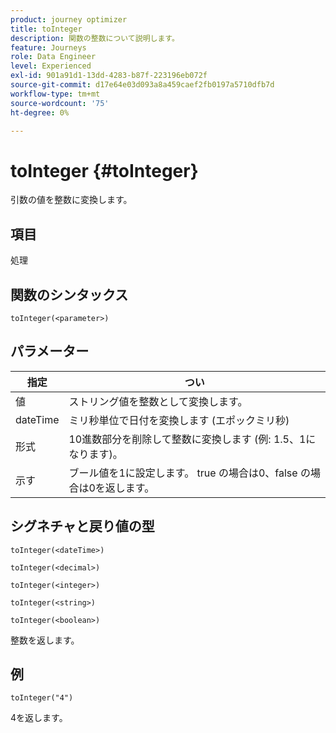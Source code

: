 ```yaml
---
product: journey optimizer
title: toInteger
description: 関数の整数について説明します。
feature: Journeys
role: Data Engineer
level: Experienced
exl-id: 901a91d1-13dd-4283-b87f-223196eb072f
source-git-commit: d17e64e03d093a8a459caef2fb0197a5710dfb7d
workflow-type: tm+mt
source-wordcount: '75'
ht-degree: 0%

---
```


# toInteger {#toInteger}

引数の値を整数に変換します。

## 項目

処理

## 関数のシンタックス

`toInteger(<parameter>)`

## パラメーター

| 指定 | つい |
|--- |--- |
| 値 | ストリング値を整数として変換します。 |
| dateTime | ミリ秒単位で日付を変換します (エポックミリ秒) |
| 形式 | 10進数部分を削除して整数に変換します (例: 1.5、1になります)。 |
| 示す | ブール値を1に設定します。 true の場合は0、false の場合は0を返します。 |

## シグネチャと戻り値の型

`toInteger(<dateTime>)`

`toInteger(<decimal>)`

`toInteger(<integer>)`

`toInteger(<string>)`

`toInteger(<boolean>)`

整数を返します。

## 例

`toInteger("4")`

4を返します。
